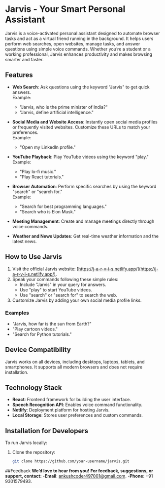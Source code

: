 # Jarvis - Your Smart Personal Assistant

Jarvis is a voice-activated personal assistant designed to automate browser tasks and act as a virtual friend running in the background. It helps users perform web searches, open websites, manage tasks, and answer questions using simple voice commands. Whether you’re a student or a working professional, Jarvis enhances productivity and makes browsing smarter and faster.

## Features

- **Web Search**: Ask questions using the keyword "Jarvis" to get quick answers.  
  Example:  
  - "Jarvis, who is the prime minister of India?"  
  - "Jarvis, define artificial intelligence."

- **Social Media and Website Access**: Instantly open social media profiles or frequently visited websites. Customize these URLs to match your preferences.  
  Example:  
  - "Open my LinkedIn profile."  

- **YouTube Playback**: Play YouTube videos using the keyword "play."  
  Example:  
  - "Play lo-fi music."  
  - "Play React tutorials."  

- **Browser Automation**: Perform specific searches by using the keyword "search" or "search for."  
  Example:  
  - "Search for best programming languages."  
  - "Search who is Elon Musk."  

- **Meeting Management**: Create and manage meetings directly through voice commands.  

- **Weather and News Updates**: Get real-time weather information and the latest news.  

## How to Use Jarvis

1. Visit the official Jarvis website: [https://j-a-r-v-i-s.netlify.app/](https://j-a-r-v-i-s.netlify.app/).
2. Speak your commands following these simple rules:
   - Include "Jarvis" in your query for answers.
   - Use "play" to start YouTube videos.
   - Use "search" or "search for" to search the web.
3. Customize Jarvis by adding your own social media profile links.

### Examples
- "Jarvis, how far is the sun from Earth?"  
- "Play cartoon videos."  
- "Search for Python tutorials."

## Device Compatibility

Jarvis works on all devices, including desktops, laptops, tablets, and smartphones. It supports all modern browsers and does not require installation.

## Technology Stack

- **React**: Frontend framework for building the user interface.
- **Speech Recognition API**: Enables voice command functionality.
- **Netlify**: Deployment platform for hosting Jarvis.
- **Local Storage**: Stores user preferences and custom commands.

## Installation for Developers

To run Jarvis locally:

1. Clone the repository:
   ```bash
   git clone https://github.com/your-username/jarvis.git

##Feedback
**We’d love to hear from you!**
**For feedback, suggestions, or support, contact:**
-**Email**: ankushcoder497001@gmail.com.
-**Phone**: +91 9301579493.
